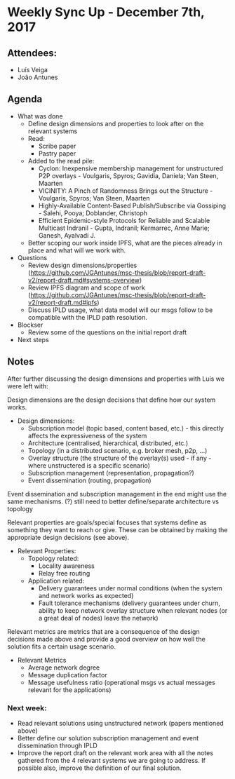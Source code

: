 # Weekly Sync Up - December 7th, 2017

## Attendees:

- Luís Veiga
- João Antunes

## Agenda

- What was done
  - Define design dimensions and properties to look after on the relevant systems
  - Read:
    - Scribe paper
    - Pastry paper
  - Added to the read pile:
    - Cyclon: Inexpensive membership management for unstructured P2P overlays - Voulgaris, Spyros; Gavidia, Daniela; Van Steen, Maarten
    - VICINITY: A Pinch of Randomness Brings out the Structure - Voulgaris, Spyros; Van Steen, Maarten
    - Highly-Available Content-Based Publish/Subscribe via Gossiping - Salehi, Pooya; Doblander, Christoph
    - Efficient Epidemic-style Protocols for Reliable and Scalable Multicast Indranil - Gupta, Indranil; Kermarrec, Anne Marie; Ganesh, Ayalvadi J.
  - Better scoping our work inside IPFS, what are the pieces already in place and what will we work with.
- Questions
  - Review design dimensions/properties (https://github.com/JGAntunes/msc-thesis/blob/report-draft-v2/report-draft.md#systems-overview)
  - Review IPFS diagram and scope of work (https://github.com/JGAntunes/msc-thesis/blob/report-draft-v2/report-draft.md#ipfs)
  - Discuss IPLD usage, what data model will our msgs follow to be compatible with the IPLD path resolution.
- Blockser
  - Review some of the questions on the initial report draft
- Next steps

## Notes

After further discussing the design dimensions and properties with Luís we were left with:

Design dimensions are the design decisions that define how our system works.

* Design dimensions:
  * Subscription model (topic based, content based, etc.) - this directly affects the expressiveness of the system
  * Architecture (centralised, hierarchical, distributed, etc.)
  * Topology (in a distributed scenario, e.g. broker mesh, p2p, ...)
  * Overlay structure (the structure of the overlay(s) used - if any - where unstructered is a specific scenario)
  * Subscription management (representation, propagation?)
  * Event dissemination (routing, propagation)
  
Event dissemination and subscription management in the end might use the same mechanisms.
(?) still need to better define/separate architecture vs topology

Relevant properties are goals/special focuses that systems define as something they want to reach or give. These can be obtained by making the appropriate design decisions (see above).


* Relevant Properties:
  * Topology related:
    * Locality awareness
    * Relay free routing
  * Application related:
    * Delivery guarantees under normal conditions (when the system and network works as expected)
    * Fault tolerance mechanisms (delivery guarantees under churn, ability to keep network overlay structure when relevant nodes (or a great deal of nodes) leave the network)

Relevant metrics are metrics that are a consequence of the design decisions made above and provide a good overview on how well the solution fits a certain usage scenario.

* Relevant Metrics
  * Average network degree
  * Message duplication factor
  * Message usefulness ratio (operational msgs vs actual messages relevant for the applications)


### Next week:
- Read relevant solutions using unstructured network (papers mentioned above)
- Better define our solution subscription management and event dissemination through IPLD
- Improve the report draft on the relevant work area with all the notes gathered from the 4 relevant systems we are going to address. If possible also, improve the definition of our final solution.
